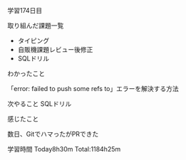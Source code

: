 学習174日目

取り組んだ課題一覧

- タイピング 
- 自販機課題レビュー後修正
- SQLドリル

わかったこと

「error: failed to push some refs to」エラーを解決する方法

次やること SQLドリル

感じたこと

数日、GitでハマったがPRできた

学習時間 Today8h30m Total:1184h25m